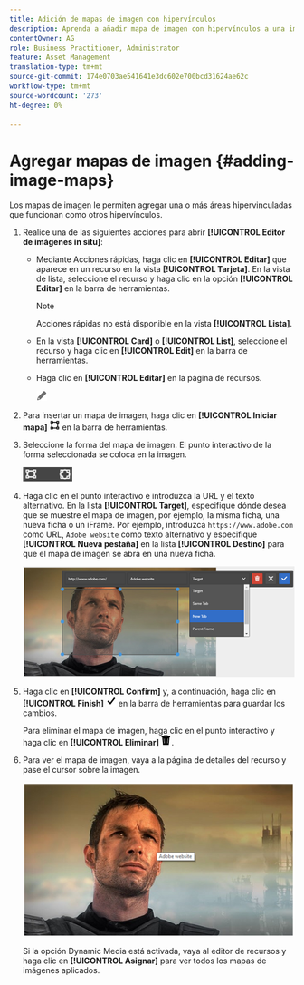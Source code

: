```yaml
---
title: Adición de mapas de imagen con hipervínculos
description: Aprenda a añadir mapa de imagen con hipervínculos a una imagen.
contentOwner: AG
role: Business Practitioner, Administrator
feature: Asset Management
translation-type: tm+mt
source-git-commit: 174e0703ae541641e3dc602e700bcd31624ae62c
workflow-type: tm+mt
source-wordcount: '273'
ht-degree: 0%

---
```



# Agregar mapas de imagen {#adding-image-maps}

Los mapas de imagen le permiten agregar una o más áreas hipervinculadas que funcionan como otros hipervínculos.

1. Realice una de las siguientes acciones para abrir **[!UICONTROL Editor de imágenes in situ]**:

   * Mediante Acciones rápidas, haga clic en **[!UICONTROL Editar]** que aparece en un recurso en la vista **[!UICONTROL Tarjeta]**. En la vista de lista, seleccione el recurso y haga clic en la opción **[!UICONTROL Editar]** en la barra de herramientas.

      >[!NOTE]
      >
      >Acciones rápidas no está disponible en la vista **[!UICONTROL Lista]**.

   * En la vista **[!UICONTROL Card]** o **[!UICONTROL List]**, seleccione el recurso y haga clic en **[!UICONTROL Edit]** en la barra de herramientas.
   * Haga clic en **[!UICONTROL Editar]** en la página de recursos.

      ![opción editar](assets/do-not-localize/edit_icon.png)

1. Para insertar un mapa de imagen, haga clic en **[!UICONTROL Iniciar mapa]** ![mapa de imagen](assets/do-not-localize/image-map-icon.png) en la barra de herramientas.
1. Seleccione la forma del mapa de imagen. El punto interactivo de la forma seleccionada se coloca en la imagen.

   ![chlimage_1-422](assets/chlimage_1-422.png)

1. Haga clic en el punto interactivo e introduzca la URL y el texto alternativo. En la lista **[!UICONTROL Target]**, especifique dónde desea que se muestre el mapa de imagen, por ejemplo, la misma ficha, una nueva ficha o un iFrame. Por ejemplo, introduzca `https://www.adobe.com` como URL, `Adobe website` como texto alternativo y especifique **[!UICONTROL Nueva pestaña]** en la lista **[!UICONTROL Destino]** para que el mapa de imagen se abra en una nueva ficha.

   ![chlimage_1-423](assets/chlimage_1-423.png)

1. Haga clic en **[!UICONTROL Confirm]** y, a continuación, haga clic en **[!UICONTROL Finish]** ![seleccione check done](assets/do-not-localize/check-ok-done-icon.png) en la barra de herramientas para guardar los cambios.

   Para eliminar el mapa de imagen, haga clic en el punto interactivo y haga clic en **[!UICONTROL Eliminar]** ![eliminar](assets/do-not-localize/delete-solid-line.png).

1. Para ver el mapa de imagen, vaya a la página de detalles del recurso y pase el cursor sobre la imagen.

   ![chlimage_1-426](assets/chlimage_1-426.png)

   Si la opción Dynamic Media está activada, vaya al editor de recursos y haga clic en **[!UICONTROL Asignar]** para ver todos los mapas de imágenes aplicados.
